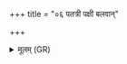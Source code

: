 +++
title = "०६ पतत्री पक्षी बलवान्"

+++
<details><summary>मूलम् (GR)</summary>

पतत्री पक्षी बलवान्  
कृत्यादूषिः सपत्नहा ।  
नितत्निर् विश्वभेषज  
उग्र आपतिको मणिः ॥
</details>